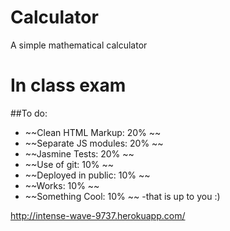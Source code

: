 Calculator
==========

A simple mathematical calculator 

# In class exam
##To do:

* ~~Clean HTML Markup: 20% ~~
* ~~Separate JS modules: 20% ~~
* ~~Jasmine Tests: 20% ~~
* ~~Use of git: 10%  ~~
* ~~Deployed in public: 10%  ~~
* ~~Works: 10%  ~~
* ~~Something Cool: 10%  ~~ -that is up to you :)


http://intense-wave-9737.herokuapp.com/